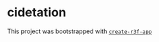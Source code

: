# cidetation

This project was bootstrapped with [`create-r3f-app`](https://github.com/utsuboco/create-r3f-app)